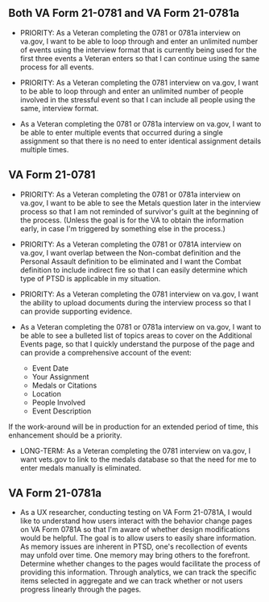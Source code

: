 ## Both VA Form 21-0781 and VA Form 21-0781a ##

* PRIORITY: As a Veteran completing the 0781 or 0781a interview on va.gov, I want to be able to loop through and enter an unlimited number of events using the interview format that is currently being used for the first three events a Veteran enters so that I can continue using the same process for all events.

* PRIORITY: As a Veteran completing the 0781 interview on va.gov, I want to be able to loop through and enter an unlimited number of people involved in the stressful event so that I can include all people using the same, interview format.

* As a Veteran completing the 0781 or 0781a interview on va.gov, I want to be able to enter multiple events that occurred during a single assignment so that there is no need to enter identical assignment details multiple times.
 

## VA Form 21-0781 ##

* PRIORITY: As a Veteran completing the 0781 or 0781a interview on va.gov, I want to be able to see the Metals question later in the interview process so that I am not reminded of survivor's guilt at the beginning of the process. (Unless the goal is for the VA to obtain the information early, in case I'm triggered by something else in the process.)

* PRIORITY: As a Veteran completing the 0781 or 0781A interview on va.gov, I want overlap between the Non-combat definition and the Personal Assault definition to be eliminated and I want the Combat definition to include indirect fire so that I can easily determine which type of PTSD is applicable in my situation.

* PRIORITY: As a Veteran completing the 0781 interview on va.gov, I want the ability to upload documents during the interview process so that I can provide supporting evidence.

* As a Veteran completing the 0781 or 0781a interview on va.gov, I want to be able to see a bulleted list of topics areas to cover on the Additional Events page, so that I quickly understand the purpose of the page and can provide a comprehensive account of the event:
  * Event Date
  * Your Assignment
  * Medals or Citations
  * Location
  * People Involved
  * Event Description

If the work-around will be in production for an extended period of time, this enhancement should be a priority.

* LONG-TERM: As a Veteran completing the 0781 interview on va.gov, I want vets.gov to link to the medals database so that the need for me to enter medals manually is eliminated.


## VA Form 21-0781a ##

* As a UX researcher, conducting testing on VA Form 21-0781A, I would like to understand how users interact with the behavior change pages on VA Form 0781A so that I'm aware of whether design modifications would be helpful.  The goal is to allow users to easily share information.  As memory issues are inherent in PTSD, one's recollection of events may unfold over time.  One memory may bring others to the forefront. Determine whether changes to the pages would facilitate the process of providing this information. Through analytics, we can track the specific items selected in aggregate and we can track whether or not users progress linearly through the pages.
